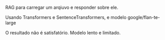 RAG para carregar um arqiuvo e responder sobre ele.

Usando Transformers e SentenceTransformers, e modelo google/flan-te-large

O resultado não é satisfatório. Modelo lento e limitado.
